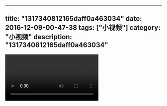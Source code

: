 
---
title: "1317340812165daff0a463034"
date: 2016-12-09-00-47-38
tags: ["小视频"]
category: "小视频"
description: "1317340812165daff0a463034"
---
<video src="http://ohtsqip0g.bkt.clouddn.com/1317340812165daff0a463034.mp4" controls="controls"></video>
